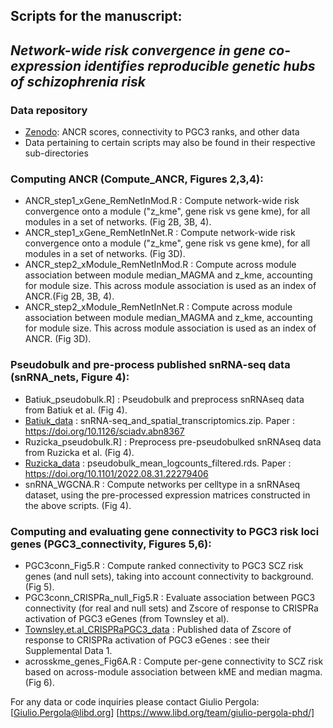 ## Scripts for the manuscript: 
## *Network-wide risk convergence in gene co-expression identifies reproducible genetic hubs of schizophrenia risk*

### Data repository
* [Zenodo](https://doi.org/10.5281/zenodo.13381309): ANCR scores, connectivity to PGC3 ranks, and other data
* Data pertaining to certain scripts may also be found in their respective sub-directories

### Computing ANCR (Compute_ANCR, Figures 2,3,4):
* ANCR_step1_xGene_RemNetInMod.R : Compute network-wide risk convergence onto a module ("z_kme", gene risk vs gene kme), for all modules in a set of networks. (Fig 2B, 3B, 4). 
* ANCR_step1_xGene_RemNetInNet.R : Compute network-wide risk convergence onto a module ("z_kme", gene risk vs gene kme), for all modules in a set of networks. (Fig 3D). 
* ANCR_step2_xModule_RemNetInMod.R : Compute across module association between module median_MAGMA and z_kme, accounting for module size. This across module association is used as an index of ANCR.(Fig 2B, 3B, 4). 
* ANCR_step2_xModule_RemNetInNet.R : Compute across module association between module median_MAGMA and z_kme, accounting for module size. This across module association is used as an index of ANCR. (Fig 3D). 

### Pseudobulk and pre-process published snRNA-seq data  (snRNA_nets, Figure 4):
* Batiuk_pseudobulk.R] : Pseudobulk and preprocess snRNAseq data from Batiuk et al. (Fig 4). 
* [Batiuk_data](https://zenodo.org/records/6921620) : snRNA-seq_and_spatial_transcriptomics.zip. Paper :  https://doi.org/10.1126/sciadv.abn8367
* Ruzicka_pseudobulk.R] : Preprocess pre-pseudobulked snRNAseq data from Ruzicka et al. (Fig 4). 
* [Ruzicka_data](https://www.synapse.org/#!Synapse:syn25922167) : pseudobulk_mean_logcounts_filtered.rds. Paper :  https://doi.org/10.1101/2022.08.31.22279406
* snRNA_WGCNA.R : Compute networks per celltype in a snRNAseq dataset, using the pre-processed expression matrices constructed in the above scripts. (Fig 4). 

### Computing and evaluating gene connectivity to PGC3 risk loci genes (PGC3_connectivity, Figures 5,6):
* PGC3conn_Fig5.R : Compute ranked connectivity to PGC3 SCZ risk genes (and null sets), taking into account connectivity to background. (Fig 5). 
* PGC3conn_CRISPRa_null_Fig5.R : Evaluate association between PGC3 connectivity (for real and null sets) and Zscore of response to CRISPRa activation of PGC3 eGenes (from Townsley et al).
* [Townsley.et.al_CRISPRaPGC3_data](https://www.biorxiv.org/content/10.1101/2022.03.29.486286v2.supplementary-material) : Published data of Zscore of response to CRISPRa activation of PGC3 eGenes : see their Supplemental Data 1.
* acrosskme_genes_Fig6A.R : Compute per-gene connectivity to SCZ risk based on across-module association between kME and median magma. (Fig 6).

For any data or code inquiries please contact Giulio Pergola: [Giulio.Pergola@libd.org] [https://www.libd.org/team/giulio-pergola-phd/]
